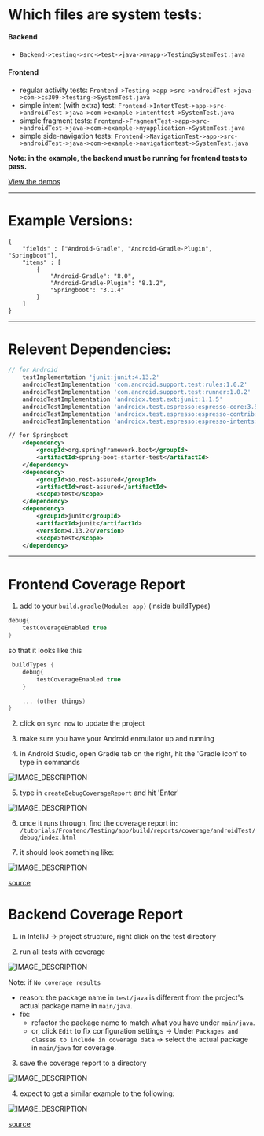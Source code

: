 # Which files are system tests:

#### Backend
- `Backend->testing->src->test->java->myapp->TestingSystemTest.java`

#### Frontend
- regular activity tests: `Frontend->Testing->app->src->androidTest->java->com->cs309->testing->SystemTest.java`
- simple intent (with extra) test: `Frontend->IntentTest->app->src->androidTest->java->com->example->intenttest->SystemTest.java`
- simple fragment tests: `Frontend->FragmentTest->app->src->androidTest->java->com->example->myapplication->SystemTest.java`
- simple side-navigation tests: `Frontend->NavigationTest->app->src->androidTest->java->com->example->navigationtest->SystemTest.java`

**Note: in the example, the backend must be running for frontend tests to pass.**

[View the demos](./demo)

----

# Example Versions:
```json:table
{
    "fields" : ["Android-Gradle", "Android-Gradle-Plugin", "Springboot"],
    "items" : [
        {
            "Android-Gradle": "8.0", 
            "Android-Gradle-Plugin": "8.1.2", 
            "Springboot": "3.1.4"
        }
    ]
}
```

----

# Relevent Dependencies:
```groovy
// for Android
    testImplementation 'junit:junit:4.13.2'
    androidTestImplementation 'com.android.support.test:rules:1.0.2'
    androidTestImplementation 'com.android.support.test:runner:1.0.2'
    androidTestImplementation 'androidx.test.ext:junit:1.1.5'
    androidTestImplementation 'androidx.test.espresso:espresso-core:3.5.1'
    androidTestImplementation 'androidx.test.espresso:espresso-contrib:3.4.0'
    androidTestImplementation 'androidx.test.espresso:espresso-intents:3.4.0'
```

```xml
// for Springboot
    <dependency>
        <groupId>org.springframework.boot</groupId>
        <artifactId>spring-boot-starter-test</artifactId>
    </dependency>
    <dependency>
        <groupId>io.rest-assured</groupId>
        <artifactId>rest-assured</artifactId>
        <scope>test</scope>
    </dependency>
    <dependency>
        <groupId>junit</groupId>
        <artifactId>junit</artifactId>
        <version>4.13.2</version>
        <scope>test</scope>
    </dependency>
```

----

# Frontend Coverage Report

1. add to your `build.gradle(Module: app)` (inside buildTypes)
```groovy
debug{
    testCoverageEnabled true
}
```
so that it looks like this 
```groovy
 buildTypes {
    debug{
        testCoverageEnabled true
    }

    ... (other things)
}
```

2. click on `sync now` to update the project

3. make sure you have your Android enmulator up and running

4. in Android Studio, open Gradle tab on the right, hit the 'Gradle icon' to type in commands

![IMAGE_DESCRIPTION](images/gradle.jpg)

5. type in `createDebugCoverageReport` and hit 'Enter'

![IMAGE_DESCRIPTION](images/gradle2.jpg)

6. once it runs through, find the coverage report in: `/tutorials/Frontend/Testing/app/build/reports/coverage/androidTest/debug/index.html`

7. it should look something like:

![IMAGE_DESCRIPTION](images/frontcoverage.jpg)


[source](https://stackoverflow.com/questions/33393871/how-to-obtain-coverage-for-android-project-using-espresso-tests)


# Backend Coverage Report

1. in IntelliJ -> project structure, right click on the test directory

2. run all tests with coverage

![IMAGE_DESCRIPTION](images/intellij1.jpg)

Note: if `No coverage results` 
- reason: the package name in `test/java` is different from the project's actual package name in `main/java`.
- fix: 
    - refactor the package name to match what you have under `main/java`.
    - or, click `Edit` to fix configuration settings -> Under `Packages and classes to include in coverage data` -> select the actual package in `main/java` for coverage.

3. save the coverage report to a directory

![IMAGE_DESCRIPTION](images/intellij2.jpg)

4. expect to get a similar example to the following:

![IMAGE_DESCRIPTION](images/backendcoverage.jpg)

[source](https://www.jetbrains.com/help/idea/generating-code-coverage-report.html)


